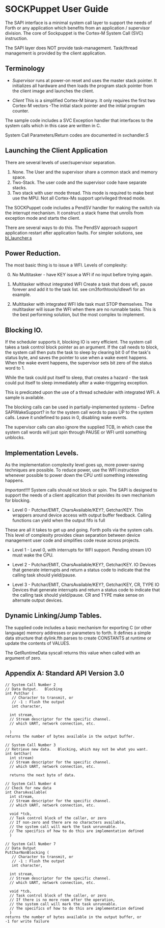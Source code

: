 # SOCKPuppet User Guide

The SAPI interface is a minimal system call layer to support the needs of Forth or any application which benefits from an application / supervisor division. The core of Sockpuppet is the Cortex-M System Call (SVC) instruction.

The SAPI layer does NOT provide task-management.  Task/thread management is provided by the client application.

##  Terminology
- _Supervisor_ runs at power-on reset and uses the master stack pointer.   It initializes all hardware and then loads the program stack pointer from the client image and launches the client.   

- _Client_ This is a simplified Cortex-M binary.   It only requires the first two Cortex-M vectors -The initial stack pointer and the initial program counter.

The sample code includes a SVC Exception handler that interfaces to the system calls which in this case are written in C.

System Call Parameters/Return codes are documented in svchandler.S

## Launching the Client Application 

There are several levels of user/supervisor separation.

1. None.   The User and the supervisor share a common stack and memory space.
2. Two-Stack.  The user code and the supervisor code have separate stacks.   
3. Two stack with user mode thread.   This mode is required to make best use the MPU.   Not all Cortex-Ms support uprivileged thread mode. 

The SOCKPuppet code includes a PendSV handler for making the switch via the interrupt mechanism.    It construct a stack frame that unrolls from exception mode and starts the client.

There are several ways to do this.   The PendSV approach support application restart after application faults.   For simpler solutions, see [bl_launcher.s](https://github.com/rbsexton/cm3lib/blob/master/bl_launcher.s) 

## Power Reduction.

The most basic thing is to issue a WFI.  Levels of complexity:

0. No Multitasker - have KEY issue a WFI if no input before trying again.

1. Multitasker without integrated WFI
 Create a task that does wfi, pause forever and add it to the task list.
 see cm3forthtools/idlewfi for an example.

2. Multitasker with integrated WFI
 Idle task must STOP themselves.  The multitasker will issue the WFI when there are no runnable tasks.   This is the best performing solution, but the most complex to implement.

## Blocking IO.

If the scheduler supports it, blocking IO is very efficient.  The 
system call takes a task control block pointer as an argument.  If the call needs to block, the system call then puts the task to sleep by clearing bit 0 of the task's status byte, and saves the pointer to use when a wake event happens.  When the wake event happens, the supervisor sets bit zero of the status word to 1.

While the task could put itself to sleep, that creates a hazard - 
the task could put itself to sleep immediately after a wake-triggering exception.

This is predicated upon the use of a thread scheduler with integrated WFI.  A sample is available.

The blocking calls can be used in partially-implemented systems -
Define SAPIWakeSupport? in for the system call words to pass UP to the system calls. Leave it undefined to pass in 0, disabling wake events.

The supervisor calls can also ignore the supplied TCB, in which case the system call words will just spin through PAUSE or WFI until something unblocks.

## Implementation Levels.  

As the implementation complexity level goes up, more power-saving techniques are possible.  To reduce power, use the WFI instruction whenever possible to power down the CPU until something interesting happens.

_Important!!!!_  System calls should not block or spin.  The SAPI is designed to support the needs of a client application that provides its own mechanism for blocking.

- Level 0 - Putchar/EMIT,  CharsAvailable/KEY?, Getchar/KEY.
Thin wrappers around device access with output buffer feedback.   Calling functions can yield when the output fifo is full 

These are all it takes to get up and going.  Forth polls via the system calls.   This level of complexity provides clean separation between device management user code and simplifies code reuse across projects.

- Level 1 - Level 0, with interrupts for WFI support.   Pending stream I/O must wake the CPU.    

- Level 2 - Putchar/EMIT,  CharsAvailable/KEY?, Getchar/KEY.
IO Devices that generate interrupts and return a status code to indicate that the calling task should yield/pause.  

- Level 3 - Putchar/EMIT,  CharsAvailable/KEY?, Getchar/KEY, CR, TYPE IO Devices that generate interrupts and return a status code to indicate that the calling task should yield/pause.  CR and TYPE make sense on alternate  output devices.

## Dynamic Linking/Jump Tables.

The supplied code includes a basic mechanism for exporting C (or other language) memory addresses or parameters to forth.  It defines a simple data structure
that dylink.fth parses to create CONSTANTS at runtime or update the contents of VALUES.

The GetRuntimeData syscall returns this value when called with an argument of zero.

## Appendix A: Standard API Version 3.0

```
// System Call Number 2
// Data Output.   Blocking  
int PutChar (
   // Character to transmit, or
   // -1 : Flush the output 
   int character, 
  
  int stream, 
  // Stream descriptor for the specific channel.
  // which UART, network connection, etc.
  
  ) 
returns the number of bytes available in the output buffer.
```

```
// System Call Number 3
// Retrieve new data.   Blocking, which may not be what you want.   
int GetChar(
  int stream) 
  // Stream descriptor for the specific channel.
  // which UART, network connection, etc.
  
  returns the next byte of data.  
```

```
// System Call Number 4
// Check for new data 
int CharsAvailable(
  int stream, 
  // Stream descriptor for the specific channel.
  // which UART, network connection, etc.

  void *tcb,
  // Task control block of the caller, or zero    
  // If non-zero and there are no characters available, 
  // the system call will mark the task unrunnable.
  // The specifics of how to do this are implementation defined
  )
```

```
// System Call Number 7
// Data Output 
PutCharNonBlocking (
   // Character to transmit, or
   // -1 : Flush the output 
   int character, 
  
  int stream, 
  // Stream descriptor for the specific channel.
  // which UART, network connection, etc.
  
  void *tcb,
  // Task control block of the caller, or zero    
  // If there is no more room after the operation,
  // the system call will mark the task unrunnable.
  // The specifics of how to do this are implementation defined
  ) 
returns the number of bytes available in the output buffer, or 
-1 for write failure 
```

